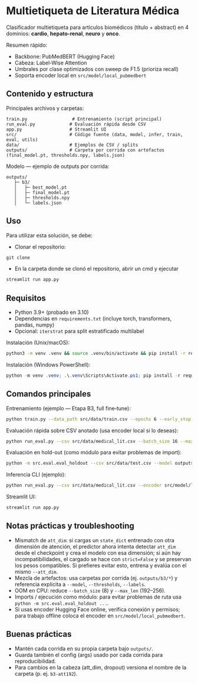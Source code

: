 # Multietiqueta de Literatura Médica

Clasificador multietiqueta para artículos biomédicos (título + abstract) en 4 dominios: **cardio**, **hepato‑renal**, **neuro** y **onco**.

Resumen rápido:
- Backbone: PubMedBERT (Hugging Face)
- Cabeza: Label‑Wise Attention
- Umbrales por clase optimizados con sweep de F1.5 (prioriza recall)
- Soporta encoder local en `src/model/local_pubmedbert`

## Contenido y estructura

Principales archivos y carpetas:

```
train.py                 # Entrenamiento (script principal)
run_eval.py             # Evaluación rápida desde CSV
app.py                  # Streamlit UI
src/                    # Código fuente (data, model, infer, train, eval, utils)
data/                   # Ejemplos de CSV / splits
outputs/                # Carpeta por corrida con artefactos (final_model.pt, thresholds.npy, labels.json)
```

Modelo — ejemplo de outputs por corrida:

```
outputs/
   ├─ b3/
   │   ├─ best_model.pt
   │   ├─ final_model.pt
   │   ├─ thresholds.npy
   │   └─ labels.json
```
## Uso

Para utilizar esta solución, se debe:
- Clonar el repositorio:
```powershell
git clone 
```
- En la carpeta donde se clonó el repositorio, abrir un cmd y ejecutar
```bash
streamlit run app.py
```

## Requisitos

- Python 3.9+ (probado en 3.10)
- Dependencias en `requirements.txt` (incluye torch, transformers, pandas, numpy)
- Opcional: `iterstrat` para split estratificado multilabel

Instalación (Unix/macOS):

```bash
python3 -m venv .venv && source .venv/bin/activate && pip install -r requirements.txt
```

Instalación (Windows PowerShell):

```powershell
python -m venv .venv; .\.venv\Scripts\Activate.ps1; pip install -r requirements.txt
```

## Comandos principales

Entrenamiento (ejemplo — Etapa B3, full fine‑tune):

```bash
python train.py --data_path src/data/train.csv --epochs 6 --early_stop 2 --batch_size 16 --lr 1e-5 --att_dim 192 --dropout 0.2 --output_dir outputs/b3
```

Evaluación rápida sobre CSV anotado (usa encoder local si lo deseas):

```bash
python run_eval.py --csv src/data/medical_lit.csv --batch_size 16 --max_len 256 --encoder src/model/local_pubmedbert --model outputs/b3/final_model.pt --thresholds outputs/b3/thresholds.npy --labels outputs/b3/labels.json --save eval_full.csv
```

Evaluación en hold-out (como módulo para evitar problemas de import):

```bash
python -m src.eval.eval_holdout --csv src/data/test.csv --model outputs/b3/final_model.pt --thresholds outputs/b3/thresholds.npy --labels outputs/b3/labels.json --encoder src/model/local_pubmedbert --batch_size 16 --max_len 256
```

Inferencia CLI (ejemplo):

```bash
python run_eval.py --csv src/data/medical_lit.csv --encoder src/model/local_pubmedbert --model outputs/b3/final_model.pt --thresholds outputs/b3/thresholds.npy --labels outputs/b3/labels.json
```

Streamlit UI:

```bash
streamlit run app.py
```

## Notas prácticas y troubleshooting

- Mismatch de `att_dim`: si cargas un `state_dict` entrenado con otra dimensión de atención, el predictor ahora intenta detectar `att_dim` desde el checkpoint y crea el modelo con esa dimensión; si aún hay incompatibilidades, el cargado se hace con `strict=False` y se preservan los pesos compatibles. Si prefieres evitar esto, entrena y evalúa con el mismo `--att_dim`.
- Mezcla de artefactos: usa carpetas por corrida (ej. `outputs/b3/*`) y referencia explícita a `--model`, `--thresholds`, `--labels`.
- OOM en CPU: reduce `--batch_size` (8) y `--max_len` (192–256).
- Imports / ejecución como módulo: para evitar problemas de ruta usa `python -m src.eval.eval_holdout ...`.
- Si usas encoder Hugging Face online, verifica conexión y permisos; para trabajo offline coloca el encoder en `src/model/local_pubmedbert`.

## Buenas prácticas

- Mantén cada corrida en su propia carpeta bajo `outputs/`.
- Guarda también el config (args) usado por cada corrida para reproducibilidad.
- Para cambios en la cabeza (att_dim, dropout) versiona el nombre de la carpeta (p. ej. `b3-att192`).

